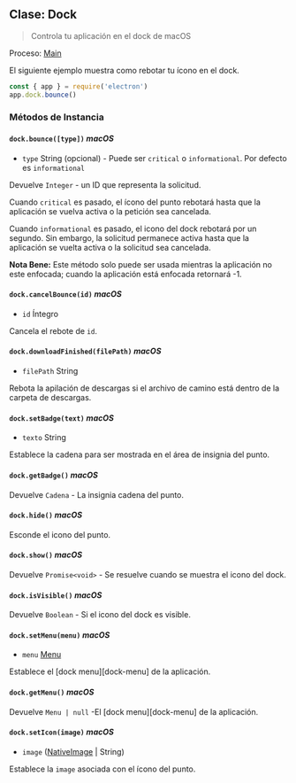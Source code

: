 ## Clase: Dock

> Controla tu aplicación en el dock de macOS

Proceso: [Main](../glossary.md#main-process)

El siguiente ejemplo muestra como rebotar tu ícono en el dock.

```javascript
const { app } = require('electron')
app.dock.bounce()
```

### Métodos de Instancia

#### `dock.bounce([type])` _macOS_

* `type` String (opcional) - Puede ser `critical` o `informational`. Por defecto es `informational`

Devuelve `Integer` - un ID que representa la solicitud.

Cuando `critical` es pasado, el ícono del punto rebotará hasta que la aplicación se vuelva activa o la petición sea cancelada.

Cuando `informational` es pasado, el icono del dock rebotará por un segundo. Sin embargo, la solicitud permanece activa hasta que la aplicación se vuelta activa o la solicitud sea cancelada.

**Nota Bene:** Este método solo puede ser usada mientras la aplicación no este enfocada; cuando la aplicación está enfocada retornará -1.

#### `dock.cancelBounce(id)` _macOS_

* `id` Íntegro

Cancela el rebote de `id`.

#### `dock.downloadFinished(filePath)` _macOS_

* `filePath` String

Rebota la apilación de descargas si el archivo de camino está dentro de la carpeta de descargas.

#### `dock.setBadge(text)` _macOS_

* `texto` String

Establece la cadena para ser mostrada en el área de insignia del punto.

#### `dock.getBadge()` _macOS_

Devuelve `Cadena` - La insignia cadena del punto.

#### `dock.hide()` _macOS_

Esconde el icono del punto.

#### `dock.show()` _macOS_

Devuelve `Promise<void>` - Se resuelve cuando se muestra el icono del dock.

#### `dock.isVisible()` _macOS_

Devuelve `Boolean` - Si el icono del dock es visible.

#### `dock.setMenu(menu)` _macOS_

* `menu` [Menu](menu.md)

Establece el \[dock menu\]\[dock-menu\] de la aplicación.

#### `dock.getMenu()` _macOS_

Devuelve `Menu | null` -El \[dock menu\]\[dock-menu\] de la aplicación.

#### `dock.setIcon(image)` _macOS_

* `image` ([NativeImage](native-image.md) | String)

Establece la `image` asociada con el ícono del punto.

